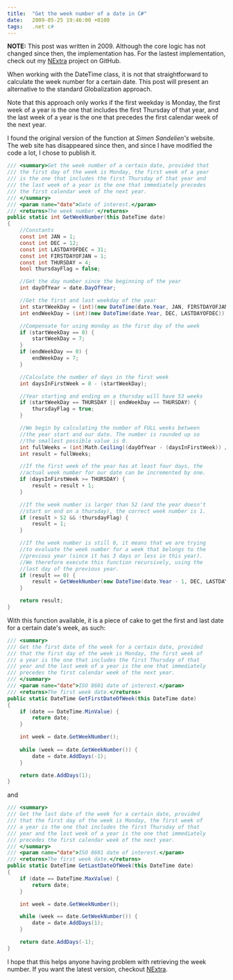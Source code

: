 ```yaml
---
title:  "Get the week number of a date in C#"
date:   2009-05-25 19:46:00 +0100
tags: 	.net c#
---
```



**NOTE:** This post was written in 2009. Although the core logic has not changed
since then, the implementation has. For the lastest implementation, check out my
[NExtra](https://github.com/danielsaidi/nextra) project on GitHub.


When working with the DateTime class, it is not that straightforward to calculate
the week number for a certain date. This post will present an alternative to the
standard Globalization approach.

Note that this approach only works if the first weekday is Monday, the first week
of a year is the one that includes the first Thursday of that year, and the last
week of a year is the one that precedes the first calendar week of the next year.

I found the original version of the function at *Simen Sandelien's* website. The
web site has disappeared since then, and since I have modified the code a lot, I
chose to publish it.


```csharp
/// <summary>Get the week number of a certain date, provided that
/// the first day of the week is Monday, the first week of a year
/// is the one that includes the first Thursday of that year and
/// the last week of a year is the one that immediately precedes
/// the first calendar week of the next year.
/// </summary>
/// <param name="date">Date of interest.</param>
/// <returns>The week number.</returns>
public static int GetWeekNumber(this DateTime date)
{
    //Constants
    const int JAN = 1;
    const int DEC = 12;
    const int LASTDAYOFDEC = 31;
    const int FIRSTDAYOFJAN = 1;
    const int THURSDAY = 4;
    bool thursdayFlag = false;

    //Get the day number since the beginning of the year
    int dayOfYear = date.DayOfYear;

    //Get the first and last weekday of the year
    int startWeekDay = (int)(new DateTime(date.Year, JAN, FIRSTDAYOFJAN)).DayOfWeek;
    int endWeekDay = (int)(new DateTime(date.Year, DEC, LASTDAYOFDEC)).DayOfWeek;

    //Compensate for using monday as the first day of the week
    if (startWeekDay == 0) {
        startWeekDay = 7;
    }
    if (endWeekDay == 0) {
        endWeekDay = 7;
    }

    //Calculate the number of days in the first week
    int daysInFirstWeek = 8 - (startWeekDay);

    //Year starting and ending on a thursday will have 53 weeks
    if (startWeekDay == THURSDAY || endWeekDay == THURSDAY) {
        thursdayFlag = true;
    }

    //We begin by calculating the number of FULL weeks between
    //the year start and our date. The number is rounded up so
    //the smallest possible value is 0.
    int fullWeeks = (int)Math.Ceiling((dayOfYear - (daysInFirstWeek)) / 7.0);
    int result = fullWeeks;

    //If the first week of the year has at least four days, the
    //actual week number for our date can be incremented by one.
    if (daysInFirstWeek >= THURSDAY) {
        result = result + 1;
    }

    //If the week number is larger than 52 (and the year doesn't
    //start or end on a thursday), the correct week number is 1.
    if (result > 52 && !thursdayFlag) {
        result = 1;
    }

    //If the week number is still 0, it means that we are trying
    //to evaluate the week number for a week that belongs to the
    //previous year (since it has 3 days or less in this year).
    //We therefore execute this function recursively, using the
    //last day of the previous year.
    if (result == 0) {
        result = GetWeekNumber(new DateTime(date.Year - 1, DEC, LASTDAYOFDEC));
    }

    return result;
}
```


With this function available, it is a piece of cake to get the first and last date
for a certain date's week, as such:


```csharp
/// <summary>
/// Get the first date of the week for a certain date, provided
/// that the first day of the week is Monday, the first week of
/// a year is the one that includes the first Thursday of that
/// year and the last week of a year is the one that immediately
/// precedes the first calendar week of the next year.
/// </summary>
/// <param name="date">ISO 8601 date of interest.</param>
/// <returns>The first week date.</returns>
public static DateTime GetFirstDateOfWeek(this DateTime date)
{
    if (date == DateTime.MinValue) {
        return date;
    }

    int week = date.GetWeekNumber();
    
    while (week == date.GetWeekNumber()) {
        date = date.AddDays(-1);
    }

    return date.AddDays(1);
}
```


and


```csharp
/// <summary>
/// Get the last date of the week for a certain date, provided
/// that the first day of the week is Monday, the first week of
/// a year is the one that includes the first Thursday of that
/// year and the last week of a year is the one that immediately
/// precedes the first calendar week of the next year.
/// </summary>
/// <param name="date">ISO 8601 date of interest.</param>
/// <returns>The first week date.</returns>
public static DateTime GetLastDateOfWeek(this DateTime date)
{
    if (date == DateTime.MaxValue) {
        return date;
    }

    int week = date.GetWeekNumber();

    while (week == date.GetWeekNumber()) {
        date = date.AddDays(1);
    }

    return date.AddDays(-1);
}
```


I hope that this helps anyone having problem with retrieving the week number. If
you want the latest version, checkout [NExtra](https://github.com/danielsaidi/nextra).




